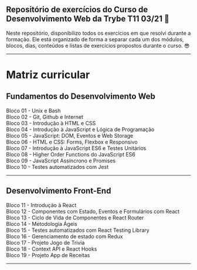 ## Repositório de exercícios do Curso de Desenvolvimento Web da Trybe T11 03/21 🚀
  
Neste repositório, disponibilizo todos os exercícios em que resolvi durante a formação. Ele está organizado de forma a separar cada um dos módulos, blocos, dias, conteúdos e listas de exercícios propostos durante o curso. 😎
  
---
  
# Matriz curricular  

## Fundamentos do Desenvolvimento Web  
Bloco 01 - Unix e Bash  
Bloco 02 - Git, Github e Internet  
Bloco 03 - Introdução à HTML e CSS  
Bloco 04 - Introdução à JavaScript e Lógica de Programação  
Bloco 05 - JavaScript: DOM, Eventos e Web Storage  
Bloco 06 - HTML e CSS: Forms, Flexbox e Responsivo  
Bloco 07 - Introdução à JavaScript ES6 e Testes Unitários  
Bloco 08 - Higher Order Functions do JavaScript ES6  
Bloco 09 - JavaScript Assíncrono e Promises  
Bloco 10 - Testes automatizados com Jest  
  
---
  
## Desenvolvimento Front-End  
Bloco 11 - Introdução à React  
Bloco 12 - Componentes com Estado, Eventos e Formulários com React  
Bloco 13 - Ciclo de Vida de Componentes e React Router  
Bloco 14 - Metodologia Ágeis  
Bloco 15 - Testes automatizados com React Testing Library  
Bloco 16 - Gerenciamento de estado com Redux  
Bloco 17 - Projeto Jogo de Trivia  
Bloco 18 - Context API e React Hooks  
Bloco 19 - Projeto App de Receitas  
  
---
